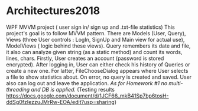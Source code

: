 # Architectures2018
WPF MVVM project ( user sign in/ sign up and .txt-file statistics)
This project's goal is to follow MVVM pattern. 
There are Models (User, Query), Views (three User controls : LogIn, SignUp and Main view for actual use), ModelViews ( logic behind these views). Query remembers its date and file, it also can analyze given string (as a static method) and count its words, lines, chars. Firstly, User creates an account (password is stored encrypted). After logging in, User can either check his history of Queries or create a new one. For latter, FileChooseDialog appears where User selects a file to show statistics about. On error, no query is created and saved. User also can log out and leave the application.
*As for Homework #1 no multi-threading and DB is applied.* (Testing results https://docs.google.com/document/d/1JCF66_mkB41Sp7bp6tosH-ddSg0fzIezzuJMrRw-EOA/edit?usp=sharing) 
